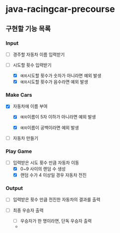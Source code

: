 # java-racingcar-precourse

## 구현할 기능 목록

### Input
- [ ] 경주할 자동차 이름 입력받기


- [ ] 시도할 횟수 입력받기
  - [x] `예외`시도할 횟수가 숫자가 아니라면 예외 발생
  - [x] `예외`시도할 횟수가 음수라면 예외 발생

### Make Cars
- [x] 자동차에 이름 부여
  - [x] `예외`이름이 5자 이하가 아니라면 예외 발생
  - [x] `예외`이름이 공백이라면 예외 발생


- [ ] 자동차 만들기

### Play Game
- [ ] 입력받은 시도 횟수 만큼 자동차 이동
  - [x] 0~9 사이의 랜덤 수 생성
  - [x] 랜덤 수가 4 이상일 경우 자동차 전진

### Output
- [ ] 입력받은 횟수 만큼 전진한 자동차의 결과를 출력


- [ ] 최종 우승자 출력
  - [ ] 우승자가 한 명이라면, 단독 우승자 출력
  - 